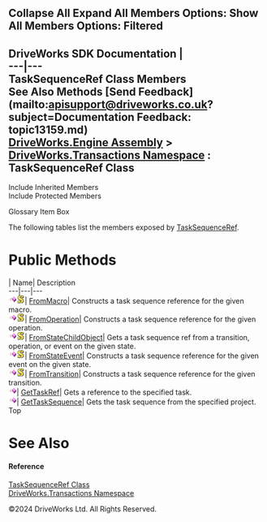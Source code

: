        

 Collapse All Expand All  Members Options: Show All  Members Options: Filtered   
---  
DriveWorks SDK Documentation  |   
---|---  
TaskSequenceRef Class Members   
See Also Methods [Send Feedback](mailto:apisupport@driveworks.co.uk?subject=Documentation Feedback: topic13159.md)  
[DriveWorks.Engine Assembly](topic2156.md) > [DriveWorks.Transactions Namespace](topic12835.md) : TaskSequenceRef Class  
---  
  
Include Inherited Members    
Include Protected Members  


Glossary Item Box

The following tables list the members exposed by [TaskSequenceRef](topic13159.md).

# Public Methods

| Name| Description  
---|---|---  
![Public Method](dotnetimages/publicMethod.gif)![static \(Shared in Visual Basic\)](dotnetimages/static.gif)| [FromMacro](topic13165.md)| Constructs a task sequence reference for the given macro.   
![Public Method](dotnetimages/publicMethod.gif)![static \(Shared in Visual Basic\)](dotnetimages/static.gif)| [FromOperation](topic13166.md)| Constructs a task sequence reference for the given operation.   
![Public Method](dotnetimages/publicMethod.gif)![static \(Shared in Visual Basic\)](dotnetimages/static.gif)| [FromStateChildObject](topic13167.md)| Gets a task sequence ref from a transition, operation, or event on the given state.   
![Public Method](dotnetimages/publicMethod.gif)![static \(Shared in Visual Basic\)](dotnetimages/static.gif)| [FromStateEvent](topic13168.md)| Constructs a task sequence reference for the given event on the given state.   
![Public Method](dotnetimages/publicMethod.gif)![static \(Shared in Visual Basic\)](dotnetimages/static.gif)| [FromTransition](topic13169.md)| Constructs a task sequence reference for the given transition.   
![Public Method](dotnetimages/publicMethod.gif)| [GetTaskRef](topic13170.md)| Gets a reference to the specified task.   
![Public Method](dotnetimages/publicMethod.gif)| [GetTaskSequence](topic13171.md)| Gets the task sequence from the specified project.   
Top

# See Also

#### Reference

[TaskSequenceRef Class](topic13159.md)   
[DriveWorks.Transactions Namespace](topic12835.md)

©2024 DriveWorks Ltd. All Rights Reserved.
